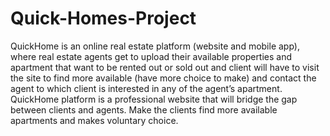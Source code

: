 # Quick-Homes-Project
QuickHome is an online real estate platform (website and  mobile app), where real estate agents get to upload their available properties and  apartment that want to be rented out or sold out and client will have to visit the  site to find more available (have more choice to make) and contact the agent to  which client is interested in any of the agent’s apartment. QuickHome platform is a professional website that will bridge the gap between  clients and agents. Make the clients find more available apartments and makes  voluntary choice.
